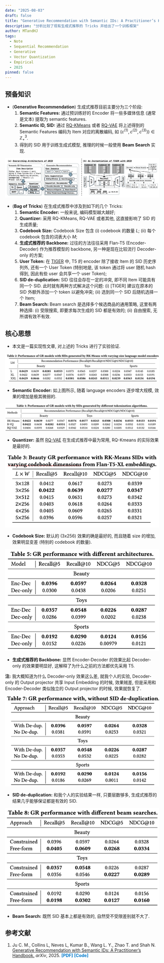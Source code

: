 ```yaml
---
date: "2025-08-03"
draft: false
title: "Generative Recommendation with Semantic IDs: A Practitioner’s Handbook"
description: "分析比较了现有生成式推荐的 Tricks 并给出了一个训练框架"
author: MTandHJ
tags:
  - Note
  - Sequential Recommendation
  - Generative
  - Vector Quantization
  - Empirical
  - 2025
pinned: false
---
```



## 预备知识

- (**Generative Recommendation**) 生成式推荐目前主要分为三个阶段:
    1. **Semantic Features:** 通过预训练好的 Encoder 将一些多媒体信息 (通常是文本) 提取为 semantic features.
    2. **Semantic ID, SID:** 通过 [RQ-KMeans](/posts/onerec/) 或者 [RQ-VAE](/posts/rq-vae/) 将上述得到的 Semantic Features 编码为 Item 对应的离散编码, 如 $(c^{(1)}, c^{(2)}, c^{(3)})) \in \mathbb{Z}_+^3$.
    3. 得到的 SID 用于训练生成式模型, 推理的时候一般使用 **Beam Search** 实现.

![20250803135947](https://raw.githubusercontent.com/MTandHJ/blog_source/master/images/20250803135947.png)

- (**Bag of Tricks**) 在生成式推荐中涉及到如下的几个 Tricks:
    1. **Semantic Encoder:** 一般来说, 编码模型越大越好;
    2. **Quantizer:** 采用 RQ-KMeans, RQ-VAE 或者其他, 这直接影响了 SID 的生成质量;
    3. **Codebook Size:** Codebook Size 包含 (i) codebook 的数量 $L$; (ii) 每个 codebook 包含的词表大小 $M$;
    4. **生成式推荐的 Backbone:** 过往的方法往往采用 Flan-T5 (Encoder-Decoder) 作为推荐模型的 backbone, 另一种是现在比较流行 Decoder-only 的方案;
    5. **User Token:** 在 [TIGER](/posts/tiger/) 中, T5 的 encoder 除了接收 Item 的 SID 历史序列外, 还有一个 User Token (特别地是, 该 token 通过将 user 随机 hash 得到, 因此有些 user 会共享一个 user Token);
    6. **SID de-duplication:** SID 往往会存在一定的冲突, 即不同 Item 可能具有同一个 SID. 此时就有两种方式解决这个问题: (i) [TIGER] 建议在原本的 SID 外额外添加一个 token 以避免冲突; (ii) 选到同一个 SID 后随机选择一个 Item;
    7. **Beam Search:** Beam search 是选择多个候选商品的通用策略, 这里有两种选择: (i) 受限搜索, 即要求每次生成的 SID 都是有效的; (ii) 自由搜索, 无所谓有效不有效.


## 核心思想

- 本文是一篇实现性文章, 对上述的 Tricks 进行了实验验证.

![20250803140627](https://raw.githubusercontent.com/MTandHJ/blog_source/master/images/20250803140627.png)

- **Semantic Encoder:** 如上图所示, 随着 language encoders 逐步增大规模, 效果的增加是极其微弱的.

![20250803140809](https://raw.githubusercontent.com/MTandHJ/blog_source/master/images/20250803140809.png)

- **Quantizer:** 虽然 [RQ-VAE](/posts/rq-vae/) 在生成式推荐中最为常用, RQ-Kmeans 的实际效果是最好的.

![20250803140943](https://raw.githubusercontent.com/MTandHJ/blog_source/master/images/20250803140943.png)

- **Codebook Size:** 默认的 (3x256) 效果的确是最好的, 而且随着 size 的增加, 效果明显变差 (特别的 codebook 的数量).

![20250803141109](https://raw.githubusercontent.com/MTandHJ/blog_source/master/images/20250803141109.png)

- **生成式推荐的 Backbone:** 显然 Encoder-Decoder 的效果比起 Decoder-only 的效果要明显好, 这解释了为什么之前的方法都优先采用 T5. 

**注:** 我大概知道为什么 Decoder-only 效果这么差, 就我个人的实验, Decoder-only 的 Output projector 共享 Input Embedding 的时候, 效果贼差, 但是采用和 Encoder-Decoder 类似独立的 Output projector 的时候, 效果就恢复了.

![20250803141456](https://raw.githubusercontent.com/MTandHJ/blog_source/master/images/20250803141456.png)

- **SID de-duplication:** 和我个人的实验结果一样, 只要层数够多, 生成式推荐的结果几乎能够保证都是有效的 SID.

![20250803141642](https://raw.githubusercontent.com/MTandHJ/blog_source/master/images/20250803141642.png)

- **Beam Search:** 既然 SID 基本上都是有效的, 自然受不受限差别就不大了.


## 参考文献

<ol class="reference">
  <li>
    Ju C. M., Collins L, Neves L, Kumar B.,
    Wang L. Y., Zhao T. and Shah N.
    <u>Generative Recommendation with Semantic IDs: A Practitioner’s Handbook.</u>
    <i>arXiv</i>, 2025.
    <a href="Generative Recommendation with Semantic IDs: A Practitioner's Handbook" style="color: #007acc; font-weight: bold; text-decoration: none;">[PDF]</a>
    <a href="https://github.com/snap-research/GRID" style="color: #007acc; font-weight: bold; text-decoration: none;">[Code]</a>
  </li>
  <!-- 添加更多文献条目 -->
</ol>

